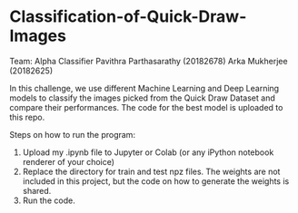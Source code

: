 # Classification-of-Quick-Draw-Images
Team: Alpha Classifier
Pavithra Parthasarathy (20182678)
Arka Mukherjee (20182625)

In this challenge, we use different Machine Learning and Deep Learning models to classify the images picked from the Quick Draw Dataset and compare their performances. The code for the best model is uploaded to this repo.

Steps on how to run the program: 

1. Upload my .ipynb file to Jupyter or Colab (or any iPython notebook renderer of your choice)
2. Replace the directory for train and test npz files. The weights are not included in this project, but the code on how to generate the weights is shared.
3. Run the code.

